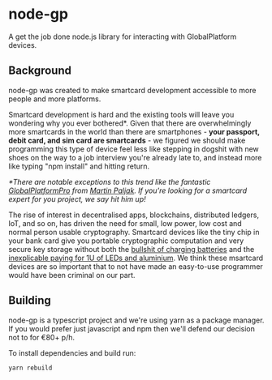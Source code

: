 # node-gp
A get the job done node.js library for interacting with GlobalPlatform devices.

## Background 

node-gp was created to make smartcard development accessible to more people and more platforms.

Smartcard development is hard and the existing tools will leave you wondering why you ever bothered*. Given that there are overwhelmingly more smartcards in the world than there are smartphones - **your passport, debit card, and sim card are smartcards** - we figured we should make programming this type of device feel less like stepping in dogshit with new shoes on the way to a job interview you're already late to, and instead more like typing "npm install" and hitting return.

_*There are notable exceptions to this trend like the fantastic [GlobalPlatformPro](https://github.com/martinpaljak/GlobalPlatformPro) from [Martin Paljak](https://github.com/martinpaljak). If you're looking for a smartcard expert for you project, we say hit him up!_

The rise of interest in decentralised apps, blockchains, distributed ledgers, IoT, and so on, has driven the need for small, low power, low cost and normal person usable cryptography. Smartcard devices like the tiny chip in your bank card give you portable cryptographic computation and very secure key storage without both the [bullshit of charging batteries](https://www.macworld.co.uk/how-to/apple/improve-apple-watch-battery-life-3609928/) and the [inexplicable paying for 1U of LEDs and aluminium](https://medium.com/@simonvc/hsms-are-bullshit-imho-f9f736e1e5f2). We think these msartcard devices are so important that to not have made an easy-to-use programmer would have been criminal on our part.


## Building

node-gp is a typescript project and we're using yarn as a package manager. If you would prefer just javascript and npm then we'll defend our decision not to for €80+ p/h.

To install dependencies and build run:

`yarn rebuild`